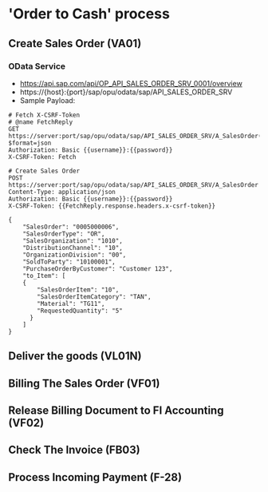 # 'Order to Cash' process

## Create Sales Order (VA01)
### OData Service
* https://api.sap.com/api/OP_API_SALES_ORDER_SRV_0001/overview
* https://{host}:{port}/sap/opu/odata/sap/API_SALES_ORDER_SRV
* Sample Payload:
```http
# Fetch X-CSRF-Token
# @name FetchReply
GET https://server:port/sap/opu/odata/sap/API_SALES_ORDER_SRV/A_SalesOrder('1')?$format=json
Authorization: Basic {{username}}:{{password}}
X-CSRF-Token: Fetch
```

```http
# Create Sales Order
POST https://server:port/sap/opu/odata/sap/API_SALES_ORDER_SRV/A_SalesOrder
Content-Type: application/json
Authorization: Basic {{username}}:{{password}}
X-CSRF-Token: {{FetchReply.response.headers.x-csrf-token}}

{
    "SalesOrder": "0005000006",
    "SalesOrderType": "OR",
    "SalesOrganization": "1010",
    "DistributionChannel": "10",
    "OrganizationDivision": "00",
    "SoldToParty": "10100001",
    "PurchaseOrderByCustomer": "Customer 123",
    "to_Item": [
    {
        "SalesOrderItem": "10",
        "SalesOrderItemCategory": "TAN",
        "Material": "TG11",
        "RequestedQuantity": "5"
      }
    ]
}
```

## Deliver the goods (VL01N)

## Billing The Sales Order (VF01)

## Release Billing Document to FI Accounting (VF02)

## Check The Invoice (FB03)

## Process Incoming Payment (F-28)